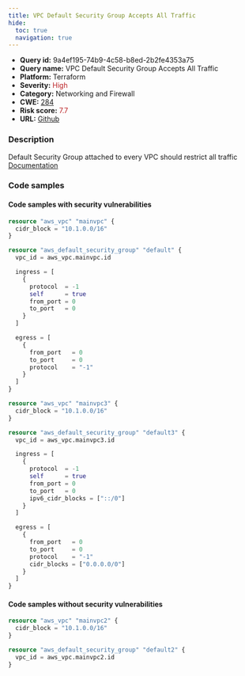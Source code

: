 ```yaml
---
title: VPC Default Security Group Accepts All Traffic
hide:
  toc: true
  navigation: true
---
```


<style>
  .highlight .hll {
    background-color: #ff171742;
  }
  .md-content {
    max-width: 1100px;
    margin: 0 auto;
  }
</style>

-   **Query id:** 9a4ef195-74b9-4c58-b8ed-2b2fe4353a75
-   **Query name:** VPC Default Security Group Accepts All Traffic
-   **Platform:** Terraform
-   **Severity:** <span style="color:#bb2124">High</span>
-   **Category:** Networking and Firewall
-   **CWE:** <a href="https://cwe.mitre.org/data/definitions/284.html" onclick="newWindowOpenerSafe(event, 'https://cwe.mitre.org/data/definitions/284.html')">284</a>
-   **Risk score:** <span style="color:#bb2124">7.7</span>
-   **URL:** [Github](https://github.com/Checkmarx/kics/tree/master/assets/queries/terraform/aws/vpc_default_security_group_accepts_all_traffic)

### Description
Default Security Group attached to every VPC should restrict all traffic<br>
[Documentation](https://registry.terraform.io/providers/hashicorp/aws/latest/docs/resources/default_security_group)

### Code samples
#### Code samples with security vulnerabilities
```tf title="Positive test num. 1 - tf file" hl_lines="8 17"
resource "aws_vpc" "mainvpc" {
  cidr_block = "10.1.0.0/16"
}

resource "aws_default_security_group" "default" {
  vpc_id = aws_vpc.mainvpc.id

  ingress = [
    {
      protocol  = -1
      self      = true
      from_port = 0
      to_port   = 0
    }
  ]

  egress = [
    {
      from_port   = 0
      to_port     = 0
      protocol    = "-1"
    }
  ]
}

```
```tf title="Positive test num. 2 - tf file" hl_lines="8 18 14 23"
resource "aws_vpc" "mainvpc3" {
  cidr_block = "10.1.0.0/16"
}

resource "aws_default_security_group" "default3" {
  vpc_id = aws_vpc.mainvpc3.id

  ingress = [
    {
      protocol  = -1
      self      = true
      from_port = 0
      to_port   = 0
      ipv6_cidr_blocks = ["::/0"]
    }
  ]

  egress = [
    {
      from_port   = 0
      to_port     = 0
      protocol    = "-1"
      cidr_blocks = ["0.0.0.0/0"]
    }
  ]
}

```


#### Code samples without security vulnerabilities
```tf title="Negative test num. 1 - tf file"
resource "aws_vpc" "mainvpc2" {
  cidr_block = "10.1.0.0/16"
}

resource "aws_default_security_group" "default2" {
  vpc_id = aws_vpc.mainvpc2.id
}

```

